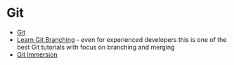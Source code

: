 # Git

- [Git](https://git-scm.com/)
- [Learn Git Branching](https://learngitbranching.js.org/?locale=en_US) - even for experienced developers this is one of the best Git tutorials with focus on branching and merging
- [Git Immersion](https://gitimmersion.com/)
